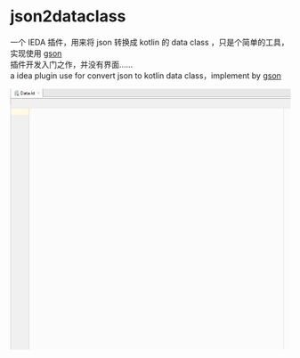 # json2dataclass
一个 IEDA 插件，用来将 json 转换成 kotlin 的 data class ，只是个简单的工具，实现使用 [gson](https://github.com/google/gson)  
插件开发入门之作，并没有界面……  
a idea plugin use for convert json to kotlin data class，implement by [gson](https://github.com/google/gson)  

![](https://raw.githubusercontent.com/sanniou/json2dataclass/master/GIF.gif)

